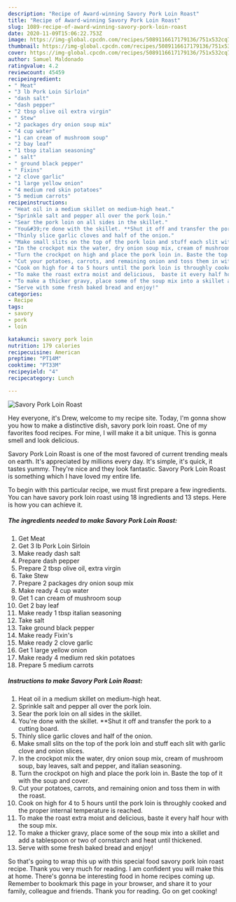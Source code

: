 ```yaml
---
description: "Recipe of Award-winning Savory Pork Loin Roast"
title: "Recipe of Award-winning Savory Pork Loin Roast"
slug: 1089-recipe-of-award-winning-savory-pork-loin-roast
date: 2020-11-09T15:06:22.753Z
image: https://img-global.cpcdn.com/recipes/5089116617179136/751x532cq70/savory-pork-loin-roast-recipe-main-photo.jpg
thumbnail: https://img-global.cpcdn.com/recipes/5089116617179136/751x532cq70/savory-pork-loin-roast-recipe-main-photo.jpg
cover: https://img-global.cpcdn.com/recipes/5089116617179136/751x532cq70/savory-pork-loin-roast-recipe-main-photo.jpg
author: Samuel Maldonado
ratingvalue: 4.2
reviewcount: 45459
recipeingredient:
- " Meat"
- "3 lb Pork Loin Sirloin"
- "dash salt"
- "dash pepper"
- "2 tbsp olive oil extra virgin"
- " Stew"
- "2 packages dry onion soup mix"
- "4 cup water"
- "1 can cream of mushroom soup"
- "2 bay leaf"
- "1 tbsp italian seasoning"
- " salt"
- " ground black pepper"
- " Fixins"
- "2 clove garlic"
- "1 large yellow onion"
- "4 medium red skin potatoes"
- "5 medium carrots"
recipeinstructions:
- "Heat oil in a medium skillet on medium-high heat."
- "Sprinkle salt and pepper all over the pork loin."
- "Sear the pork loin on all sides in the skillet."
- "You&#39;re done with the skillet. **Shut it off and transfer the pork to a cutting board."
- "Thinly slice garlic cloves and half of the onion."
- "Make small slits on the top of the pork loin and stuff each slit with garlic clove and onion slices."
- "In the crockpot mix the water, dry onion soup mix, cream of mushroom soup, bay leaves,  salt and pepper, and italian seasoning."
- "Turn the crockpot on high and place the pork loin in. Baste the top of it with the soup and cover."
- "Cut your potatoes, carrots, and remaining onion and toss them in with the roast."
- "Cook on high for 4 to 5 hours until the pork loin is throughly cooked and the proper internal temperature is reached."
- "To make the roast extra moist and delicious,  baste it every half hour with the soup mix."
- "To make a thicker gravy, place some of the soup mix into a skillet and add a tablespoon or two of cornstarch and heat until thickened."
- "Serve with some fresh baked bread and enjoy!"
categories:
- Recipe
tags:
- savory
- pork
- loin

katakunci: savory pork loin 
nutrition: 179 calories
recipecuisine: American
preptime: "PT14M"
cooktime: "PT33M"
recipeyield: "4"
recipecategory: Lunch

---
```



![Savory Pork Loin Roast](https://img-global.cpcdn.com/recipes/5089116617179136/751x532cq70/savory-pork-loin-roast-recipe-main-photo.jpg)

Hey everyone, it's Drew, welcome to my recipe site. Today, I'm gonna show you how to make a distinctive dish, savory pork loin roast. One of my favorites food recipes. For mine, I will make it a bit unique. This is gonna smell and look delicious.



Savory Pork Loin Roast is one of the most favored of current trending meals on earth. It's appreciated by millions every day. It's simple, it's quick, it tastes yummy. They're nice and they look fantastic. Savory Pork Loin Roast is something which I have loved my entire life.


To begin with this particular recipe, we must first prepare a few ingredients. You can have savory pork loin roast using 18 ingredients and 13 steps. Here is how you can achieve it.

<!--inarticleads1-->

##### The ingredients needed to make Savory Pork Loin Roast:

1. Get  Meat
1. Get 3 lb Pork Loin Sirloin
1. Make ready dash salt
1. Prepare dash pepper
1. Prepare 2 tbsp olive oil, extra virgin
1. Take  Stew
1. Prepare 2 packages dry onion soup mix
1. Make ready 4 cup water
1. Get 1 can cream of mushroom soup
1. Get 2 bay leaf
1. Make ready 1 tbsp italian seasoning
1. Take  salt
1. Take  ground black pepper
1. Make ready  Fixin&#39;s
1. Make ready 2 clove garlic
1. Get 1 large yellow onion
1. Make ready 4 medium red skin potatoes
1. Prepare 5 medium carrots




<!--inarticleads2-->

##### Instructions to make Savory Pork Loin Roast:

1. Heat oil in a medium skillet on medium-high heat.
1. Sprinkle salt and pepper all over the pork loin.
1. Sear the pork loin on all sides in the skillet.
1. You&#39;re done with the skillet. **Shut it off and transfer the pork to a cutting board.
1. Thinly slice garlic cloves and half of the onion.
1. Make small slits on the top of the pork loin and stuff each slit with garlic clove and onion slices.
1. In the crockpot mix the water, dry onion soup mix, cream of mushroom soup, bay leaves,  salt and pepper, and italian seasoning.
1. Turn the crockpot on high and place the pork loin in. Baste the top of it with the soup and cover.
1. Cut your potatoes, carrots, and remaining onion and toss them in with the roast.
1. Cook on high for 4 to 5 hours until the pork loin is throughly cooked and the proper internal temperature is reached.
1. To make the roast extra moist and delicious,  baste it every half hour with the soup mix.
1. To make a thicker gravy, place some of the soup mix into a skillet and add a tablespoon or two of cornstarch and heat until thickened.
1. Serve with some fresh baked bread and enjoy!




So that's going to wrap this up with this special food savory pork loin roast recipe. Thank you very much for reading. I am confident you will make this at home. There's gonna be interesting food in home recipes coming up. Remember to bookmark this page in your browser, and share it to your family, colleague and friends. Thank you for reading. Go on get cooking!
